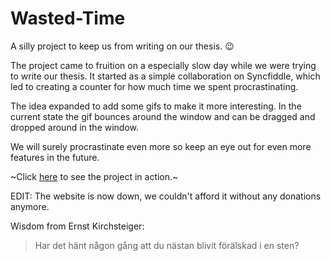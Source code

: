 # Wasted-Time
A silly project to keep us from writing on our thesis. 😉 

The project came to fruition on a especially slow day while we were trying to write our thesis. 
It started as a simple collaboration on Syncfiddle, which led to creating a counter for how much time we spent procrastinating.

The idea expanded to add some gifs to make it more interesting. In the current state the gif bounces around the window and can be dragged and dropped around in the window. 

We will surely procrastinate even more so keep an eye out for even more features in the future.

~Click [here](https://jacobduvander.se/prankdeluxe/) to see the project in action.~ 

EDIT: The website is now down, we couldn't afford it without any donations anymore.

Wisdom from Ernst Kirchsteiger:
> Har det hänt någon gång att du nästan blivit förälskad i en sten?
